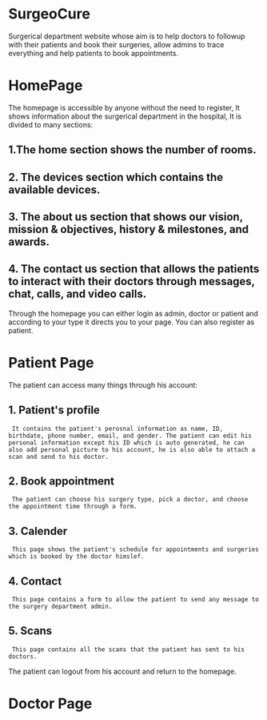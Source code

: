 # SurgeoCure
Surgerical department website whose aim is to help doctors to followup with their patients and book their surgeries, allow admins to trace everything and help patients to book appointments.

# HomePage
The homepage is accessible by anyone without the need to register, It shows information about the surgerical department in the hospital, It is divided to many sections:
## 1.The home section shows the number of rooms. 
## 2. The devices section which contains the available devices.
## 3. The about us section that shows our vision, mission & objectives, history & milestones, and awards.
## 4. The contact us section that allows the patients to interact with their doctors through messages, chat, calls, and video calls.
Through the homepage you can either login as admin, doctor or patient and according to your type it directs you to your page.
You can also register as patient.

# Patient Page 
The patient can access many things through his account:
## 1. Patient's profile
     It contains the patient's perosnal information as name, ID, birthdate, phone number, email, and gender. The patient can edit his personal information except his ID which is auto generated, he can also add personal picture to his account, he is also able to attach a scan and send to his doctor.
## 2. Book appointment
     The patient can choose his surgery type, pick a doctor, and choose the appointment time through a form.
## 3. Calender
     This page shows the patient's schedule for appointments and surgeries which is booked by the doctor himslef.
## 4. Contact
     This page contains a form to allow the patient to send any message to the surgery department admin.
## 5. Scans
     This page contains all the scans that the patient has sent to his doctors.
The patient can logout from his account and return to the homepage.          
     
# Doctor Page


     
